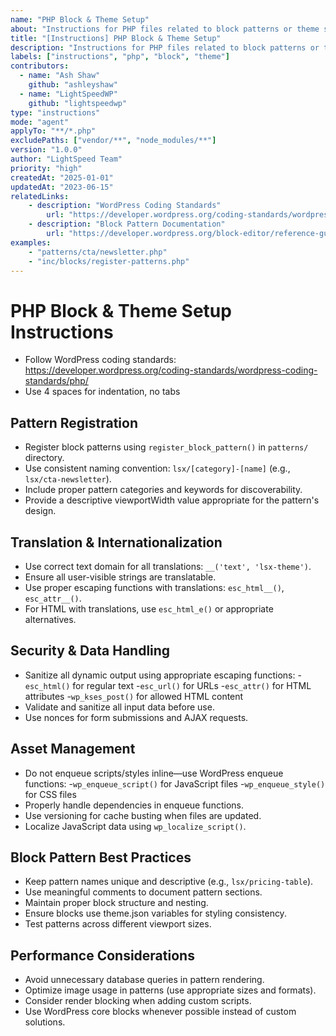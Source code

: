 ```yaml
---
name: "PHP Block & Theme Setup"
about: "Instructions for PHP files related to block patterns or theme setup in any LightSpeed WordPress project."
title: "[Instructions] PHP Block & Theme Setup"
description: "Instructions for PHP files related to block patterns or theme setup in any LightSpeed WordPress project."
labels: ["instructions", "php", "block", "theme"]
contributors:
  - name: "Ash Shaw"
    github: "ashleyshaw"
  - name: "LightSpeedWP"
    github: "lightspeedwp"
type: "instructions"
mode: "agent"
applyTo: "**/*.php"
excludePaths: ["vendor/**", "node_modules/**"]
version: "1.0.0"
author: "LightSpeed Team"
priority: "high"
createdAt: "2025-01-01"
updatedAt: "2023-06-15"
relatedLinks:
    - description: "WordPress Coding Standards"
        url: "https://developer.wordpress.org/coding-standards/wordpress-coding-standards/php/"
    - description: "Block Pattern Documentation"
        url: "https://developer.wordpress.org/block-editor/reference-guides/block-api/block-patterns/"
examples:
    - "patterns/cta/newsletter.php"
    - "inc/blocks/register-patterns.php"
---
```


# PHP Block & Theme Setup Instructions
- Follow WordPress coding standards: https://developer.wordpress.org/coding-standards/wordpress-coding-standards/php/
- Use 4 spaces for indentation, no tabs

## Pattern Registration

- Register block patterns using `register_block_pattern()` in `patterns/` directory.
- Use consistent naming convention: `lsx/[category]-[name]` (e.g., `lsx/cta-newsletter`).
- Include proper pattern categories and keywords for discoverability.
- Provide a descriptive viewportWidth value appropriate for the pattern's design.

## Translation & Internationalization

- Use correct text domain for all translations: `__('text', 'lsx-theme')`.
- Ensure all user-visible strings are translatable.
- Use proper escaping functions with translations: `esc_html__()`, `esc_attr__()`.
- For HTML with translations, use `esc_html_e()` or appropriate alternatives.

## Security & Data Handling

- Sanitize all dynamic output using appropriate escaping functions:
-`esc_html()` for regular text
-`esc_url()` for URLs
-`esc_attr()` for HTML attributes
-`wp_kses_post()` for allowed HTML content
- Validate and sanitize all input data before use.
- Use nonces for form submissions and AJAX requests.

## Asset Management

- Do not enqueue scripts/styles inline—use WordPress enqueue functions:
-`wp_enqueue_script()` for JavaScript files
-`wp_enqueue_style()` for CSS files
- Properly handle dependencies in enqueue functions.
- Use versioning for cache busting when files are updated.
- Localize JavaScript data using `wp_localize_script()`.

## Block Pattern Best Practices

- Keep pattern names unique and descriptive (e.g., `lsx/pricing-table`).
- Use meaningful comments to document pattern sections.
- Maintain proper block structure and nesting.
- Ensure blocks use theme.json variables for styling consistency.
- Test patterns across different viewport sizes.

## Performance Considerations

- Avoid unnecessary database queries in pattern rendering.
- Optimize image usage in patterns (use appropriate sizes and formats).
- Consider render blocking when adding custom scripts.
- Use WordPress core blocks whenever possible instead of custom solutions.
